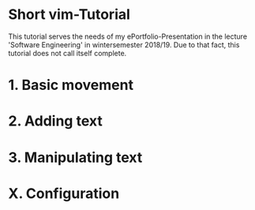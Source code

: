 # Short vim-Tutorial

This tutorial serves the needs of my ePortfolio-Presentation in the lecture 'Software Engineering' in wintersemester 2018/19. Due to that fact, this tutorial does not call itself complete. 

# 1. Basic movement

# 2. Adding text

# 3. Manipulating text

# X. Configuration
